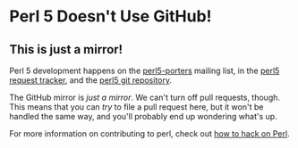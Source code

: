# Perl 5 Doesn't Use GitHub!

## This is just a mirror!

Perl 5 development happens on the
[perl5-porters](http://lists.perl.org/list/perl5-porters.html) mailing list, in
the [perl5 request tracker](https://rt.perl.org/), and the [perl5 git
repository](http://perl5.git.perl.org/perl.git).

The GitHub mirror is *just a mirror*.  We can't turn off pull requests, though.
This means that you can *try* to file a pull request here, but it won't be
handled the same way, and you'll probably end up wondering what's up.

For more information on contributing to perl, check out [how to hack on
Perl](/pod/perlhack.pod).
